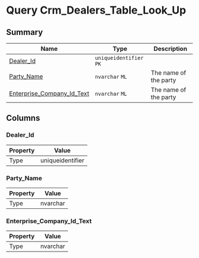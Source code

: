 # Query Crm_Dealers_Table_Look_Up


## Summary

| Name | Type | Description |
| - | - | --- |
|[Dealer_Id](#dealer_id)|`uniqueidentifier` `PK`||
|[Party_Name](#party_name)|`nvarchar` `ML`|The name of the party|
|[Enterprise_Company_Id_Text](#enterprise_company_id_text)|`nvarchar` `ML`|The name of the party|

## Columns

### Dealer_Id

| Property | Value |
| - | - |
|Type|uniqueidentifier|

### Party_Name

| Property | Value |
| - | - |
|Type|nvarchar|

### Enterprise_Company_Id_Text

| Property | Value |
| - | - |
|Type|nvarchar|


